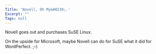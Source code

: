 ```yaml
---
Title: 'Novell, Oh My&#8230;.'
Excerpt: ""
Tags: null
---
```

<p>Novell goes out and purchases SuSE Linux. </p>
<p>On the upside for Microsoft, maybe Novell can do for SuSE what it did for WordPerfect. ;-)</p>